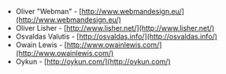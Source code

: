  * Oliver "Webman" - [http://www.webmandesign.eu/](http://www.webmandesign.eu/)
 * Oliver Lisher - [http://www.lisher.net/](http://www.lisher.net/)
 * Osvaldas Valutis - [http://osvaldas.info/](http://osvaldas.info/)
 * Owain Lewis - [http://www.owainlewis.com/](http://www.owainlewis.com/)
 * Oykun - [http://oykun.com/](http://oykun.com/)